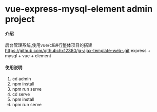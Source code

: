 # vue-express-mysql-element admin project

#### 介绍
后台管理系统,使用vue/cli进行整体项目的搭建 
https://github.com/githubchx12380/jq-ajax-template-web-.git  express + mysql + vue + element


#### 使用说明

1.  cd admin
2.  npm install
3.  npm run serve
4.  cd serve
5.  npm install
6.  npm run serve


